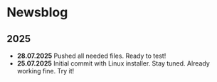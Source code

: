# Newsblog

## 2025

* **28.07.2025** Pushed all needed files. Ready to test!
* **25.07.2025** Initial commit with Linux installer. Stay tuned. Already working fine. Try it!  
